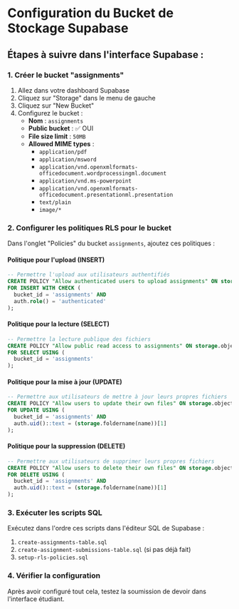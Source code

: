 # Configuration du Bucket de Stockage Supabase

## Étapes à suivre dans l'interface Supabase :

### 1. Créer le bucket "assignments"

1. Allez dans votre dashboard Supabase
2. Cliquez sur "Storage" dans le menu de gauche
3. Cliquez sur "New Bucket"
4. Configurez le bucket :
   - **Nom** : `assignments`
   - **Public bucket** : ✅ OUI
   - **File size limit** : `50MB`
   - **Allowed MIME types** :
     - `application/pdf`
     - `application/msword`
     - `application/vnd.openxmlformats-officedocument.wordprocessingml.document`
     - `application/vnd.ms-powerpoint`
     - `application/vnd.openxmlformats-officedocument.presentationml.presentation`
     - `text/plain`
     - `image/*`

### 2. Configurer les politiques RLS pour le bucket

Dans l'onglet "Policies" du bucket `assignments`, ajoutez ces politiques :

#### Politique pour l'upload (INSERT)
```sql
-- Permettre l'upload aux utilisateurs authentifiés
CREATE POLICY "Allow authenticated users to upload assignments" ON storage.objects
FOR INSERT WITH CHECK (
  bucket_id = 'assignments' AND 
  auth.role() = 'authenticated'
);
```

#### Politique pour la lecture (SELECT)
```sql
-- Permettre la lecture publique des fichiers
CREATE POLICY "Allow public read access to assignments" ON storage.objects
FOR SELECT USING (
  bucket_id = 'assignments'
);
```

#### Politique pour la mise à jour (UPDATE)
```sql
-- Permettre aux utilisateurs de mettre à jour leurs propres fichiers
CREATE POLICY "Allow users to update their own files" ON storage.objects
FOR UPDATE USING (
  bucket_id = 'assignments' AND 
  auth.uid()::text = (storage.foldername(name))[1]
);
```

#### Politique pour la suppression (DELETE)
```sql
-- Permettre aux utilisateurs de supprimer leurs propres fichiers
CREATE POLICY "Allow users to delete their own files" ON storage.objects
FOR DELETE USING (
  bucket_id = 'assignments' AND 
  auth.uid()::text = (storage.foldername(name))[1]
);
```

### 3. Exécuter les scripts SQL

Exécutez dans l'ordre ces scripts dans l'éditeur SQL de Supabase :

1. `create-assignments-table.sql`
2. `create-assignment-submissions-table.sql` (si pas déjà fait)
3. `setup-rls-policies.sql`

### 4. Vérifier la configuration

Après avoir configuré tout cela, testez la soumission de devoir dans l'interface étudiant. 